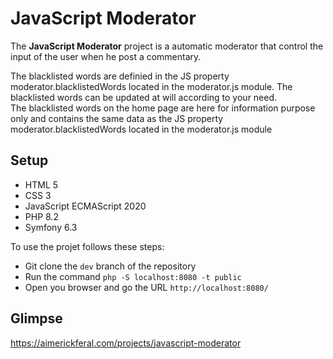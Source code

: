 # **JavaScript Moderator**

The **JavaScript Moderator** project is a automatic moderator that control the input of the user when he post a commentary.

The blacklisted words are definied in the JS property moderator.blacklistedWords located in the moderator.js module. The blacklisted words can be updated at will according to your need.  
The blacklisted words on the home page are here for information purpose only and contains the same data as the JS property moderator.blacklistedWords located in the moderator.js module

## **Setup**

- HTML 5
- CSS 3
- JavaScript ECMAScript 2020
- PHP 8.2
- Symfony 6.3

To use the projet follows these steps:

- Git clone the `dev` branch of the repository
- Run the command `php -S localhost:8080 -t public`
- Open you browser and go the URL `http://localhost:8080/`

## Glimpse

https://aimerickferal.com/projects/javascript-moderator
